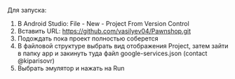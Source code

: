Для запуска:

1) В Android Studio: File - New - Project From Version Control
2) Вставить URL: https://github.com/vasilyev04/Pawnshop.git
3) Подождать пока проект полностью соберется
4) В файловой структуре выбрать вид отображения Project, затем зайти в папку app и закинуть туда файл google-services.json (contact @kiparisovr)
5) Выбрать эмулятор и нажать на Run
